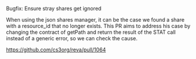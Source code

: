Bugfix: Ensure stray shares get ignored

When using the json shares manager, it can be the case we found a share with a resource_id that no longer exists. This PR aims to address his case by changing the contract of getPath and return the result of the STAT call instead of a generic error, so we can check the cause.

https://github.com/cs3org/reva/pull/1064